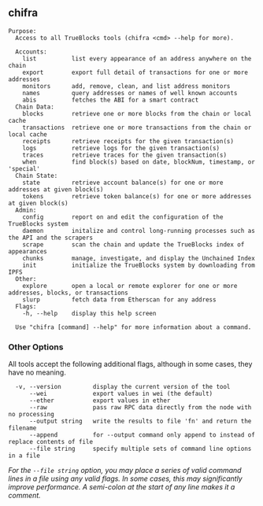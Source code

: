 ## chifra 


```[plaintext]
Purpose:
  Access to all TrueBlocks tools (chifra <cmd> --help for more).

  Accounts:
    list          list every appearance of an address anywhere on the chain
    export        export full detail of transactions for one or more addresses
    monitors      add, remove, clean, and list address monitors
    names         query addresses or names of well known accounts
    abis          fetches the ABI for a smart contract
  Chain Data:
    blocks        retrieve one or more blocks from the chain or local cache
    transactions  retrieve one or more transactions from the chain or local cache
    receipts      retrieve receipts for the given transaction(s)
    logs          retrieve logs for the given transaction(s)
    traces        retrieve traces for the given transaction(s)
    when          find block(s) based on date, blockNum, timestamp, or 'special'
  Chain State:
    state         retrieve account balance(s) for one or more addresses at given block(s)
    tokens        retrieve token balance(s) for one or more addresses at given block(s)
  Admin:
    config        report on and edit the configuration of the TrueBlocks system
    daemon        initalize and control long-running processes such as the API and the scrapers
    scrape        scan the chain and update the TrueBlocks index of appearances
    chunks        manage, investigate, and display the Unchained Index
    init          initialize the TrueBlocks system by downloading from IPFS
  Other:
    explore       open a local or remote explorer for one or more addresses, blocks, or transactions
    slurp         fetch data from Etherscan for any address
  Flags:
    -h, --help    display this help screen

  Use "chifra [command] --help" for more information about a command.
```

<!-- markdownlint-disable MD041 -->
### Other Options

All tools accept the following additional flags, although in some cases, they have no meaning.

```[plaintext]
  -v, --version         display the current version of the tool
      --wei             export values in wei (the default)
      --ether           export values in ether
      --raw             pass raw RPC data directly from the node with no processing
      --output string   write the results to file 'fn' and return the filename
      --append          for --output command only append to instead of replace contents of file
      --file string     specify multiple sets of command line options in a file
```

*For the `--file string` option, you may place a series of valid command lines in a file using any
valid flags. In some cases, this may significantly improve performance. A semi-colon at the start
of any line makes it a comment.*

